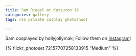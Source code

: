 ```yaml
---
title: Sam Riegel at Katsucon'19
categories: gallery
tags: rss private cosplay photoshoot

---
```


Sam cosplayed by hollyjollymak; Follow them on [Instagram](https://www.instagram.com/hollyjollymak)!

{% flickr_photoset 72157707258133915 "Medium" %}